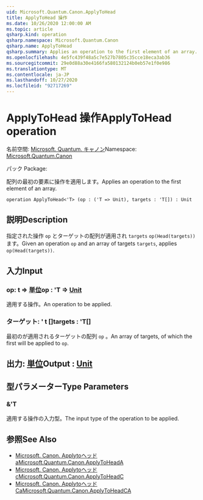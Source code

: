 ```yaml
---
uid: Microsoft.Quantum.Canon.ApplyToHead
title: ApplyToHead 操作
ms.date: 10/26/2020 12:00:00 AM
ms.topic: article
qsharp.kind: operation
qsharp.namespace: Microsoft.Quantum.Canon
qsharp.name: ApplyToHead
qsharp.summary: Applies an operation to the first element of an array.
ms.openlocfilehash: 4e5fc439f48a5c7e527b7805c35cce18eca3ab36
ms.sourcegitcommit: 29e0d88a30e4166fa580132124b0eb57e1f0e986
ms.translationtype: MT
ms.contentlocale: ja-JP
ms.lasthandoff: 10/27/2020
ms.locfileid: "92717269"
---
```

# <a name="applytohead-operation"></a><span data-ttu-id="8eb1f-102">ApplyToHead 操作</span><span class="sxs-lookup"><span data-stu-id="8eb1f-102">ApplyToHead operation</span></span>

<span data-ttu-id="8eb1f-103">名前空間: [Microsoft. Quantum. キャノン](xref:Microsoft.Quantum.Canon)</span><span class="sxs-lookup"><span data-stu-id="8eb1f-103">Namespace: [Microsoft.Quantum.Canon](xref:Microsoft.Quantum.Canon)</span></span>

<span data-ttu-id="8eb1f-104">パック [](https://nuget.org/packages/)</span><span class="sxs-lookup"><span data-stu-id="8eb1f-104">Package: [](https://nuget.org/packages/)</span></span>


<span data-ttu-id="8eb1f-105">配列の最初の要素に操作を適用します。</span><span class="sxs-lookup"><span data-stu-id="8eb1f-105">Applies an operation to the first element of an array.</span></span>

```qsharp
operation ApplyToHead<'T> (op : ('T => Unit), targets : 'T[]) : Unit
```


## <a name="description"></a><span data-ttu-id="8eb1f-106">説明</span><span class="sxs-lookup"><span data-stu-id="8eb1f-106">Description</span></span>

<span data-ttu-id="8eb1f-107">指定された操作 `op` とターゲットの配列が適用され `targets` `op(Head(targets))` ます。</span><span class="sxs-lookup"><span data-stu-id="8eb1f-107">Given an operation `op` and an array of targets `targets`, applies `op(Head(targets))`.</span></span>

## <a name="input"></a><span data-ttu-id="8eb1f-108">入力</span><span class="sxs-lookup"><span data-stu-id="8eb1f-108">Input</span></span>

### <a name="op--t--unit"></a><span data-ttu-id="8eb1f-109">op: t => [単位](xref:microsoft.quantum.lang-ref.unit)</span><span class="sxs-lookup"><span data-stu-id="8eb1f-109">op : 'T => [Unit](xref:microsoft.quantum.lang-ref.unit)</span></span> 

<span data-ttu-id="8eb1f-110">適用する操作。</span><span class="sxs-lookup"><span data-stu-id="8eb1f-110">An operation to be applied.</span></span>


### <a name="targets--t"></a><span data-ttu-id="8eb1f-111">ターゲット: ' t []</span><span class="sxs-lookup"><span data-stu-id="8eb1f-111">targets : 'T[]</span></span>

<span data-ttu-id="8eb1f-112">最初のが適用されるターゲットの配列 `op` 。</span><span class="sxs-lookup"><span data-stu-id="8eb1f-112">An array of targets, of which the first will be applied to `op`.</span></span>



## <a name="output--unit"></a><span data-ttu-id="8eb1f-113">出力: [単位](xref:microsoft.quantum.lang-ref.unit)</span><span class="sxs-lookup"><span data-stu-id="8eb1f-113">Output : [Unit](xref:microsoft.quantum.lang-ref.unit)</span></span>



## <a name="type-parameters"></a><span data-ttu-id="8eb1f-114">型パラメーター</span><span class="sxs-lookup"><span data-stu-id="8eb1f-114">Type Parameters</span></span>

### <a name="t"></a><span data-ttu-id="8eb1f-115">&</span><span class="sxs-lookup"><span data-stu-id="8eb1f-115">'T</span></span>

<span data-ttu-id="8eb1f-116">適用する操作の入力型。</span><span class="sxs-lookup"><span data-stu-id="8eb1f-116">The input type of the operation to be applied.</span></span>

## <a name="see-also"></a><span data-ttu-id="8eb1f-117">参照</span><span class="sxs-lookup"><span data-stu-id="8eb1f-117">See Also</span></span>

- [<span data-ttu-id="8eb1f-118">Microsoft. Canon. Applytoヘッド a</span><span class="sxs-lookup"><span data-stu-id="8eb1f-118">Microsoft.Quantum.Canon.ApplyToHeadA</span></span>](xref:Microsoft.Quantum.Canon.ApplyToHeadA)
- [<span data-ttu-id="8eb1f-119">Microsoft. Canon. Applytoヘッド c</span><span class="sxs-lookup"><span data-stu-id="8eb1f-119">Microsoft.Quantum.Canon.ApplyToHeadC</span></span>](xref:Microsoft.Quantum.Canon.ApplyToHeadC)
- [<span data-ttu-id="8eb1f-120">Microsoft. Canon. Applytoヘッド Ca</span><span class="sxs-lookup"><span data-stu-id="8eb1f-120">Microsoft.Quantum.Canon.ApplyToHeadCA</span></span>](xref:Microsoft.Quantum.Canon.ApplyToHeadCA)